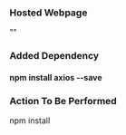### Hosted Webpage
""

### Added Dependency
#### npm install axios --save

### Action To Be Performed
npm install
